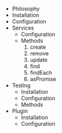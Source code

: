 * Philosophy
* Installation
* Configuration
* Services
  * Configuration
  * Methods
    1. create
    1. remove
    1. update
    1. find
    1. findEach
    1. asPromise
* Testing
  * Installation
  * Configuration
  * Methods
* Plugin
  * Installation
  * Configuration

